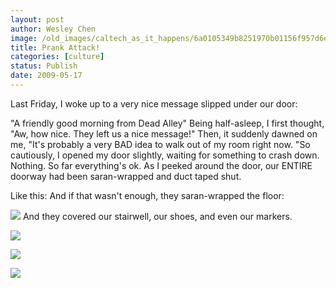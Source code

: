 ```yaml
---
layout: post
author: Wesley Chen
image: /old_images/caltech_as_it_happens/6a0105349b8251970b01156f957d6e970c.jpg
title: Prank Attack!
categories: [culture]
status: Publish
date: 2009-05-17
---
```


Last Friday, I woke up to a very nice message slipped under our door:

"A friendly good morning from Dead Alley"
Being half-asleep, I first thought, "Aw, how nice. They left us a nice message!" Then, it suddenly dawned on me, "It's probably a very BAD idea to walk out of my room right now. "So cautiously, I opened my door slightly, waiting for something to crash down. Nothing. So far everything's ok. As I peeked around the door, our ENTIRE doorway had been saran-wrapped and duct taped shut.

Like this:
And if that wasn't enough, they saran-wrapped the floor:

![](/old_images/caltech_as_it_happens/6a0105349b8251970b0115708b8c28970b.jpg)
And they covered our stairwell, our shoes, and even our markers.


![](/old_images/6a0105349b8251970b0115708b8d2d970b-320wi.jpg)


![](/old_images/caltech_as_it_happens/6a0105349b8251970b0115708b8c9f970b.jpg)


![](/old_images/caltech_as_it_happens/6a0105349b8251970b0115708b8c9f970b.jpg)
